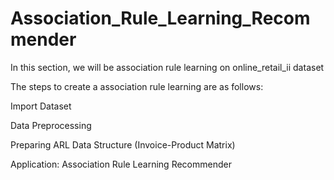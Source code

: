 # Association_Rule_Learning_Recommender
In this section, we will be association rule learning on online_retail_ii dataset

The steps to create a association rule learning are as follows:

Import Dataset

Data Preprocessing

Preparing ARL Data Structure (Invoice-Product Matrix)

Application: Association Rule Learning Recommender
